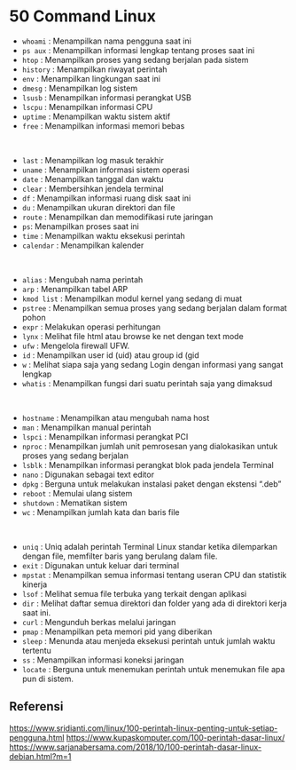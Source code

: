 # 50 Command Linux

- `whoami` : Menampilkan nama pengguna saat ini
- `ps aux` : Menampilkan informasi lengkap tentang proses saat ini
- `htop` : Menampilkan proses yang sedang berjalan pada sistem
- `history` : Menampilkan riwayat perintah
- `env` : Menampilkan lingkungan saat ini
- `dmesg` : Menampilkan log sistem
- `lsusb` : Menampilkan informasi perangkat USB
- `lscpu` : Menampilkan informasi CPU
- `uptime` : Menampilkan waktu sistem aktif
- `free` : Menampilkan informasi memori bebas
<br/>

- `last` : Menampilkan log masuk terakhir
- `uname` : Menampilkan informasi sistem operasi
- `date` : Menampilkan tanggal dan waktu
- `clear` : Membersihkan jendela terminal
- `df` : Menampilkan informasi ruang disk saat ini
- `du` : Menampilkan ukuran direktori dan file
- `route` : Menampilkan dan memodifikasi rute jaringan
- `ps`: Menampilkan proses saat ini
- `time` : Menampilkan waktu eksekusi perintah
- `calendar` : Menampilkan kalender
 <br/>

- `alias` : Mengubah nama perintah
- `arp` : Menampilkan tabel ARP
- `kmod list` : Menampilkan modul kernel yang sedang di muat
- `pstree` : Menampilkan semua proses yang sedang berjalan dalam format pohon
- `expr` : Melakukan operasi perhitungan
- `lynx` : Melihat file html atau browse ke net dengan text mode
- `ufw` : Mengelola firewall UFW.
- `id` : Menampilkan user id (uid) atau group id (gid
- `w` : Melihat siapa saja yang sedang Login dengan informasi yang sangat lengkap
- `whatis` :  Menampilkan fungsi dari suatu perintah saja yang dimaksud
 <br/>

- `hostname` : Menampilkan atau mengubah nama host
- `man` : Menampilkan manual perintah
- `lspci` : Menampilkan informasi perangkat PCI
- `nproc` : Menampilkan jumlah unit pemrosesan yang dialokasikan untuk proses yang sedang berjalan
- `lsblk` : Menampilkan informasi perangkat blok pada jendela Terminal
- `nano` : Digunakan sebagai text editor
- `dpkg` : Berguna untuk melakukan instalasi paket dengan ekstensi “.deb”
- `reboot` : Memulai ulang sistem
- `shutdown` : Mematikan sistem
- `wc` : Menampilkan jumlah kata dan baris file
<br/>

- `uniq` : Uniq adalah perintah Terminal Linux standar ketika dilemparkan dengan file, memfilter baris yang berulang dalam file.
- `exit` : Digunakan untuk keluar dari terminal
- `mpstat` : Menampilkan semua informasi tentang useran CPU dan statistik kinerja
- `lsof` :  Melihat semua file terbuka yang terkait dengan aplikasi
- `dir` :  Melihat daftar semua direktori dan folder yang ada di direktori kerja saat ini.
- `curl` : Mengunduh berkas melalui jaringan
- `pmap` : Menampilkan peta memori pid yang diberikan
- `sleep` : Menunda atau menjeda eksekusi perintah untuk jumlah waktu tertentu
- `ss` : Menampilkan informasi koneksi jaringan
- `locate` : Berguna untuk menemukan perintah untuk menemukan file apa pun di sistem.

## Referensi
https://www.sridianti.com/linux/100-perintah-linux-penting-untuk-setiap-pengguna.html
https://www.kupaskomputer.com/100-perintah-dasar-linux/
https://www.sarjanabersama.com/2018/10/100-perintah-dasar-linux-debian.html?m=1


